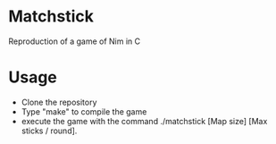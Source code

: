 # Matchstick
Reproduction of a game of Nim in C
# Usage
  - Clone the repository
  - Type "make" to compile the game
  - execute the game with the command ./matchstick [Map size] [Max sticks / round].
